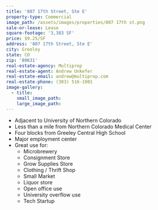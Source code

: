 ```yaml
---
title: '807 17th Street, Ste E'
property-type: Commercial
image_path: /assets/images/properties/807 17th st.png
sale-or-lease: Lease
square-footage: '3,383 SF'
price: $9.25/SF
address: '807 17th Street, Ste E'
city: Greeley
state: CO
zip: '80631'
real-estate-agency: Multiprop
real-estate-agent: Andrew Unkefer
real-estate-email: andrew@multiprop.com
real-estate-phone: (303) 516-1001
image-gallery:
  - title:
    small_image_path:
    large_image_path:
---
```



* Adjacent to University of Northern Colorado
* Less than a mile from Northern Colorado Medical Center
* Four blocks from Greeley Central High School
* Major employment center
* Great use for:
  * Microbrewery
  * Consignment Store
  * Grow Supplies Store
  * Clothing / Thrift Shop&nbsp;
  * Small Market
  * Liquor store
  * Open office use
  * University overflow use
  * Tech Startup